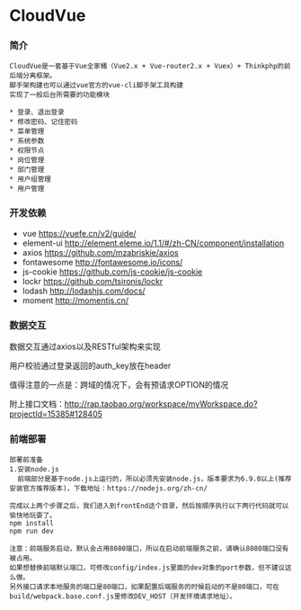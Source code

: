 # CloudVue
### 简介
```
CloudVue是一套基于Vue全家桶（Vue2.x + Vue-router2.x + Vuex）+ Thinkphp的前后端分离框架。
脚手架构建也可以通过vue官方的vue-cli脚手架工具构建
实现了一般后台所需要的功能模块

* 登录、退出登录
* 修改密码、记住密码
* 菜单管理
* 系统参数
* 权限节点
* 岗位管理
* 部门管理
* 用户组管理
* 用户管理
```

### 开发依赖
* vue <https://vuefe.cn/v2/guide/>
* element-ui  <http://element.eleme.io/1.1/#/zh-CN/component/installation>
* axios  <https://github.com/mzabriskie/axios>
* fontawesome <http://fontawesome.io/icons/>
* js-cookie  <https://github.com/js-cookie/js-cookie>
* lockr  <https://github.com/tsironis/lockr>
* lodash  <http://lodashjs.com/docs/>
* moment  <http://momentjs.cn/>


### 数据交互
数据交互通过axios以及RESTful架构来实现

用户校验通过登录返回的auth_key放在header

值得注意的一点是：跨域的情况下，会有预请求OPTION的情况

附上接口文档：<http://rap.taobao.org/workspace/myWorkspace.do?projectId=15385#128405>


### 前端部署
```
部署前准备
1.安装node.js
  前端部分是基于node.js上运行的，所以必须先安装node.js，版本要求为6.9.0以上(推荐安装官方推荐版本)，下载地址：https://nodejs.org/zh-cn/

完成以上两个步骤之后，我们进入到frontEnd这个目录，然后按顺序执行以下两行代码就可以愉快地玩耍了。
npm install
npm run dev

注意：前端服务启动，默认会占用8080端口，所以在启动前端服务之前，请确认8080端口没有被占用。
如果想替换前端默认端口，可修改config/index.js里面的dev对象的port参数，但不建议这么做。
另外接口请求本地服务的端口是80端口，如果配置后端服务的时候启动的不是80端口，可在build/webpack.base.conf.js里修改DEV_HOST（开发环境请求地址）。
```
